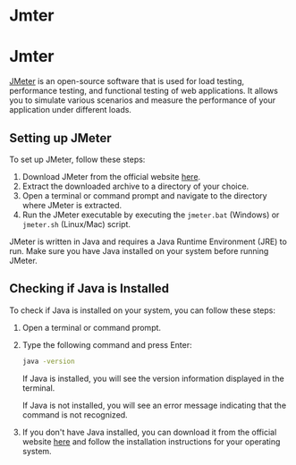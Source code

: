 # Jmter

# Jmter

[JMeter](https://jmeter.apache.org/) is an open-source software that is used for load testing, performance testing, and functional testing of web applications. It allows you to simulate various scenarios and measure the performance of your application under different loads.

## Setting up JMeter

To set up JMeter, follow these steps:

1. Download JMeter from the official website [here](https://jmeter.apache.org/download_jmeter.cgi).
2. Extract the downloaded archive to a directory of your choice.
3. Open a terminal or command prompt and navigate to the directory where JMeter is extracted.
4. Run the JMeter executable by executing the `jmeter.bat` (Windows) or `jmeter.sh` (Linux/Mac) script.

JMeter is written in Java and requires a Java Runtime Environment (JRE) to run. Make sure you have Java installed on your system before running JMeter.

## Checking if Java is Installed

To check if Java is installed on your system, you can follow these steps:

1. Open a terminal or command prompt.
2. Type the following command and press Enter:

    ```bash
    java -version
    ```

    If Java is installed, you will see the version information displayed in the terminal.

    If Java is not installed, you will see an error message indicating that the command is not recognized.

3. If you don't have Java installed, you can download it from the official website [here](https://www.java.com/en/download/) and follow the installation instructions for your operating system.